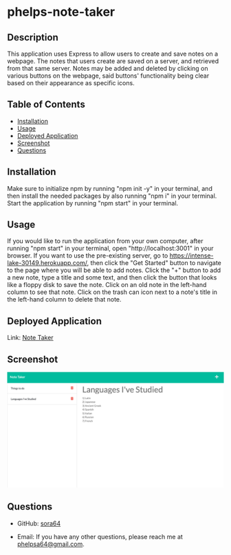
  # phelps-note-taker

  

  ## Description

  This application uses Express to allow users to create and save notes on a webpage. The notes that users create are saved on a server, and retrieved from that same server. Notes may be added and deleted by clicking on various buttons on the webpage, said buttons' functionality being clear based on their appearance as specific icons.

  ## Table of Contents

  - [Installation](#installation)
  - [Usage](#usage)
  - [Deployed Application](#deployed-application)
  - [Screenshot](#screenshot)
  - [Questions](#questions)

  

  ## Installation

  Make sure to initialize npm by running "npm init -y" in your terminal, and then install the needed packages by also running "npm i" in your terminal. Start the application by running "npm start" in your terminal.

  ## Usage

  If you would like to run the application from your own computer, after running "npm start" in your terminal, open "http://localhost:3001" in your browser. If you want to use the pre-existing server, go to https://intense-lake-30149.herokuapp.com/, then click the "Get Started" button to navigate to the page where you will be able to add notes. Click the "+" button to add a new note, type a title and some text, and then click the button that looks like a floppy disk to save the note. Click on an old note in the left-hand column to see that note. Click on the trash can icon next to a note's title in the left-hand column to delete that note.

## Deployed Application
Link: [Note Taker](https://intense-lake-30149.herokuapp.com/)


## Screenshot

  ![Screnshot of a webpage generated by the application](./noteTakerScreenshot.png)


## Questions

  - GitHub: [sora64](https://github.com/sora64/)

  - Email: If you have any other questions, please reach me at [phelpsa64@gmail.com](mailto:phelpsa64@gmail.com).
